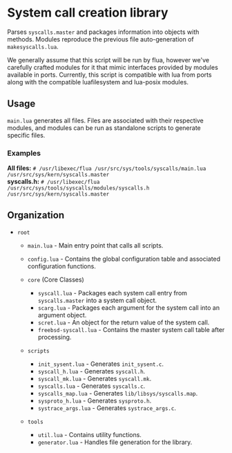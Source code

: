 # System call creation library
Parses `syscalls.master` and packages information into objects with methods.
Modules reproduce the previous file auto-generation of `makesyscalls.lua`.

We generally assume that this script will be run by flua, however we've
carefully crafted modules for it that mimic interfaces provided by modules
available in ports.  Currently, this script is compatible with lua from
ports along with the compatible luafilesystem and lua-posix modules.

## Usage
`main.lua` generates all files.
Files are associated with their respective modules, and modules can be run as
standalone scripts to generate specific files.

### Examples
**All files:**
`# /usr/libexec/flua /usr/src/sys/tools/syscalls/main.lua /usr/src/sys/kern/syscalls.master`
<br>
**syscalls.h:**
`# /usr/libexec/flua /usr/src/sys/tools/syscalls/modules/syscalls.h /usr/src/sys/kern/syscalls.master`

## Organization
* `root`
  * `main.lua` - Main entry point that calls all scripts.
  * `config.lua` - Contains the global configuration table and associated
                   configuration functions.

  * `core` (Core Classes)
    * `syscall.lua` - Packages each system call entry from `syscalls.master`
                      into a system call object.
    * `scarg.lua` - Packages each argument for the system call into an argument
                    object.
    * `scret.lua` - An object for the return value of the system call.
    * `freebsd-syscall.lua` - Contains the master system call table after
                              processing.

  * `scripts`
    * `init_sysent.lua` - Generates `init_sysent.c`.
    * `syscall_h.lua` - Generates `syscall.h`.
    * `syscall_mk.lua` - Generates `syscall.mk`.
    * `syscalls.lua` - Generates `syscalls.c`.
    * `syscalls_map.lua` - Generates `lib/libsys/syscalls.map`.
    * `sysproto_h.lua` - Generates `sysproto.h`.
    * `systrace_args.lua` - Generates `systrace_args.c`.

  * `tools`
    * `util.lua` - Contains utility functions.
    * `generator.lua` - Handles file generation for the library.
